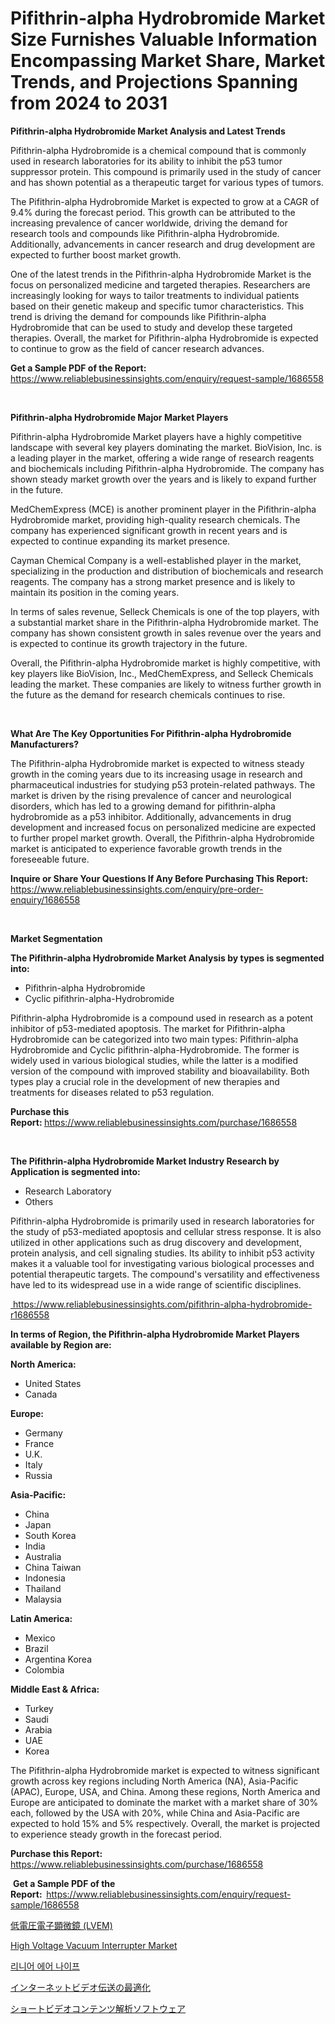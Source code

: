 <p><h1>Pifithrin-alpha Hydrobromide Market Size Furnishes Valuable Information Encompassing Market Share, Market Trends, and Projections Spanning from 2024 to 2031</h1></p><p><strong>Pifithrin-alpha Hydrobromide Market Analysis and Latest Trends</strong></p>
<p><p>Pifithrin-alpha Hydrobromide is a chemical compound that is commonly used in research laboratories for its ability to inhibit the p53 tumor suppressor protein. This compound is primarily used in the study of cancer and has shown potential as a therapeutic target for various types of tumors.</p><p>The Pifithrin-alpha Hydrobromide Market is expected to grow at a CAGR of 9.4% during the forecast period. This growth can be attributed to the increasing prevalence of cancer worldwide, driving the demand for research tools and compounds like Pifithrin-alpha Hydrobromide. Additionally, advancements in cancer research and drug development are expected to further boost market growth.</p><p>One of the latest trends in the Pifithrin-alpha Hydrobromide Market is the focus on personalized medicine and targeted therapies. Researchers are increasingly looking for ways to tailor treatments to individual patients based on their genetic makeup and specific tumor characteristics. This trend is driving the demand for compounds like Pifithrin-alpha Hydrobromide that can be used to study and develop these targeted therapies. Overall, the market for Pifithrin-alpha Hydrobromide is expected to continue to grow as the field of cancer research advances.</p></p>
<p><strong>Get a Sample PDF of the Report:&nbsp;</strong> <a href="https://www.reliablebusinessinsights.com/enquiry/request-sample/1686558">https://www.reliablebusinessinsights.com/enquiry/request-sample/1686558</a></p>
<p>&nbsp;</p>
<p><strong>Pifithrin-alpha Hydrobromide Major Market Players</strong></p>
<p><p>Pifithrin-alpha Hydrobromide Market players have a highly competitive landscape with several key players dominating the market. BioVision, Inc. is a leading player in the market, offering a wide range of research reagents and biochemicals including Pifithrin-alpha Hydrobromide. The company has shown steady market growth over the years and is likely to expand further in the future. </p><p>MedChemExpress (MCE) is another prominent player in the Pifithrin-alpha Hydrobromide market, providing high-quality research chemicals. The company has experienced significant growth in recent years and is expected to continue expanding its market presence.</p><p>Cayman Chemical Company is a well-established player in the market, specializing in the production and distribution of biochemicals and research reagents. The company has a strong market presence and is likely to maintain its position in the coming years.</p><p>In terms of sales revenue, Selleck Chemicals is one of the top players, with a substantial market share in the Pifithrin-alpha Hydrobromide market. The company has shown consistent growth in sales revenue over the years and is expected to continue its growth trajectory in the future.</p><p>Overall, the Pifithrin-alpha Hydrobromide market is highly competitive, with key players like BioVision, Inc., MedChemExpress, and Selleck Chemicals leading the market. These companies are likely to witness further growth in the future as the demand for research chemicals continues to rise.</p></p>
<p>&nbsp;</p>
<p><strong>What Are The Key Opportunities For Pifithrin-alpha Hydrobromide Manufacturers?</strong></p>
<p><p>The Pifithrin-alpha Hydrobromide market is expected to witness steady growth in the coming years due to its increasing usage in research and pharmaceutical industries for studying p53 protein-related pathways. The market is driven by the rising prevalence of cancer and neurological disorders, which has led to a growing demand for pifithrin-alpha hydrobromide as a p53 inhibitor. Additionally, advancements in drug development and increased focus on personalized medicine are expected to further propel market growth. Overall, the Pifithrin-alpha Hydrobromide market is anticipated to experience favorable growth trends in the foreseeable future.</p></p>
<p><strong>Inquire or Share Your Questions If Any Before Purchasing This Report:</strong> <a href="https://www.reliablebusinessinsights.com/enquiry/pre-order-enquiry/1686558">https://www.reliablebusinessinsights.com/enquiry/pre-order-enquiry/1686558</a></p>
<p>&nbsp;</p>
<p><strong>Market Segmentation</strong></p>
<p><strong>The Pifithrin-alpha Hydrobromide Market Analysis by types is segmented into:</strong></p>
<p><ul><li>Pifithrin-alpha Hydrobromide</li><li>Cyclic pifithrin-alpha-Hydrobromide</li></ul></p>
<p><p>Pifithrin-alpha Hydrobromide is a compound used in research as a potent inhibitor of p53-mediated apoptosis. The market for Pifithrin-alpha Hydrobromide can be categorized into two main types: Pifithrin-alpha Hydrobromide and Cyclic pifithrin-alpha-Hydrobromide. The former is widely used in various biological studies, while the latter is a modified version of the compound with improved stability and bioavailability. Both types play a crucial role in the development of new therapies and treatments for diseases related to p53 regulation.</p></p>
<p><strong>Purchase this Report:&nbsp;</strong><a href="https://www.reliablebusinessinsights.com/purchase/1686558">https://www.reliablebusinessinsights.com/purchase/1686558</a></p>
<p>&nbsp;</p>
<p><strong>The Pifithrin-alpha Hydrobromide Market Industry Research by Application is segmented into:</strong></p>
<p><ul><li>Research Laboratory</li><li>Others</li></ul></p>
<p><p>Pifithrin-alpha Hydrobromide is primarily used in research laboratories for the study of p53-mediated apoptosis and cellular stress response. It is also utilized in other applications such as drug discovery and development, protein analysis, and cell signaling studies. Its ability to inhibit p53 activity makes it a valuable tool for investigating various biological processes and potential therapeutic targets. The compound's versatility and effectiveness have led to its widespread use in a wide range of scientific disciplines.</p></p>
<p><a href="https://www.reliablebusinessinsights.com/pifithrin-alpha-hydrobromide-r1686558">&nbsp;https://www.reliablebusinessinsights.com/pifithrin-alpha-hydrobromide-r1686558</a></p>
<p><strong>In terms of Region, the Pifithrin-alpha Hydrobromide Market Players available by Region are:</strong></p>
<p>
    <p> <strong> North America: </strong>
        <ul>
            <li>United States</li>
            <li>Canada</li>
        </ul>
        </p> 
    <p> <strong> Europe: </strong>
        <ul>
            <li>Germany</li>
            <li>France</li>
            <li>U.K.</li>
            <li>Italy</li>
            <li>Russia</li>
        </ul>
        </p> 
    <p> <strong> Asia-Pacific: </strong>
        <ul>
            <li>China</li>
            <li>Japan</li>
            <li>South Korea</li>
            <li>India</li>
            <li>Australia</li>
            <li>China Taiwan</li>
            <li>Indonesia</li>
            <li>Thailand</li>
            <li>Malaysia</li>
        </ul>
        </p> 
    <p> <strong> Latin America: </strong>
        <ul>
            <li>Mexico</li>
            <li>Brazil</li>
            <li>Argentina Korea</li>
            <li>Colombia</li>
        </ul>
        </p> 
    <p> <strong> Middle East & Africa: </strong>
        <ul>
            <li>Turkey</li>
            <li>Saudi</li>
            <li>Arabia</li>
            <li>UAE</li>
            <li>Korea</li>
        </ul>
    </p>
    </p>
<p><p>The Pifithrin-alpha Hydrobromide market is expected to witness significant growth across key regions including North America (NA), Asia-Pacific (APAC), Europe, USA, and China. Among these regions, North America and Europe are anticipated to dominate the market with a market share of 30% each, followed by the USA with 20%, while China and Asia-Pacific are expected to hold 15% and 5% respectively. Overall, the market is projected to experience steady growth in the forecast period.</p></p>
<p><strong>Purchase this Report: </strong><a href="https://www.reliablebusinessinsights.com/purchase/1686558">https://www.reliablebusinessinsights.com/purchase/1686558</a></p>
<p>&nbsp;<strong>Get a Sample PDF of the Report:&nbsp;&nbsp;</strong><a href="https://www.reliablebusinessinsights.com/enquiry/request-sample/1686558">https://www.reliablebusinessinsights.com/enquiry/request-sample/1686558</a></p>
<p><strong></strong></p>
<p><p><a href="https://medium.com/@kamdeall7845/%E4%BD%8E%E9%9B%BB%E5%9C%A7%E9%9B%BB%E5%AD%90%E9%A1%95%E5%BE%AE%E9%8F%A1-lvem-%E5%B8%82%E5%A0%B4-%E5%B8%82%E5%A0%B4cagr-%E5%B8%82%E5%A0%B4%E3%83%88%E3%83%AC%E3%83%B3%E3%83%89-%E3%81%8A%E3%82%88%E3%81%B3%E6%88%90%E9%95%B7%E6%88%A6%E7%95%A5%E3%81%AB%E9%96%A2%E3%81%99%E3%82%8B%E6%B4%9E%E5%AF%9F-de9f3694b098">低電圧電子顕微鏡 (LVEM)</a></p><p><a href="https://issuu.com/reportprime-2/docs/high-voltage-vacuum-interrupter-market-size-2030.p">High Voltage Vacuum Interrupter Market</a></p><p><a href="https://medium.com/@flower89678/%EB%A7%88%EC%BC%93-%EB%8F%99%ED%96%A5-%EC%84%B1%EC%9E%A5-2024%EB%85%84%EB%B6%80%ED%84%B0-2031%EB%85%84%EA%B9%8C%EC%A7%80-%EC%98%88%EC%83%81%EB%90%9C-%EC%84%A0%ED%98%95-%EA%B3%B5%EA%B8%B0-%EB%82%98%EC%9D%B4%ED%94%84-%EC%8B%9C%EC%9E%A5-%ED%86%B5%EC%B0%B0%EB%A0%A5-70ce8a205e3a">리니어 에어 나이프</a></p><p><a href="https://github.com/zoetazuur/Market-Research-Report-List-2/blob/main/4593137111150.md">インターネットビデオ伝送の最適化</a></p><p><a href="https://github.com/VinceMarvin1/Market-Research-Report-List-1/blob/main/7876250111151.md">ショートビデオコンテンツ解析ソフトウェア</a></p></p>